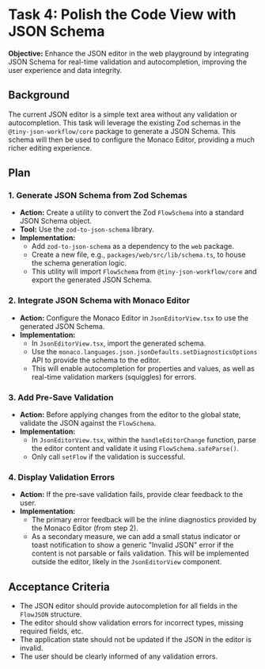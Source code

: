 # Task 4: Polish the Code View with JSON Schema

**Objective:** Enhance the JSON editor in the web playground by integrating JSON Schema for real-time validation and autocompletion, improving the user experience and data integrity.

## Background

The current JSON editor is a simple text area without any validation or autocompletion. This task will leverage the existing Zod schemas in the `@tiny-json-workflow/core` package to generate a JSON Schema. This schema will then be used to configure the Monaco Editor, providing a much richer editing experience.

## Plan

### 1. Generate JSON Schema from Zod Schemas

- **Action:** Create a utility to convert the Zod `FlowSchema` into a standard JSON Schema object.
- **Tool:** Use the `zod-to-json-schema` library.
- **Implementation:**
  - Add `zod-to-json-schema` as a dependency to the `web` package.
  - Create a new file, e.g., `packages/web/src/lib/schema.ts`, to house the schema generation logic.
  - This utility will import `FlowSchema` from `@tiny-json-workflow/core` and export the generated JSON Schema.

### 2. Integrate JSON Schema with Monaco Editor

- **Action:** Configure the Monaco Editor in `JsonEditorView.tsx` to use the generated JSON Schema.
- **Implementation:**
  - In `JsonEditorView.tsx`, import the generated schema.
  - Use the `monaco.languages.json.jsonDefaults.setDiagnosticsOptions` API to provide the schema to the editor.
  - This will enable autocompletion for properties and values, as well as real-time validation markers (squiggles) for errors.

### 3. Add Pre-Save Validation

- **Action:** Before applying changes from the editor to the global state, validate the JSON against the `FlowSchema`.
- **Implementation:**
  - In `JsonEditorView.tsx`, within the `handleEditorChange` function, parse the editor content and validate it using `FlowSchema.safeParse()`.
  - Only call `setFlow` if the validation is successful.

### 4. Display Validation Errors

- **Action:** If the pre-save validation fails, provide clear feedback to the user.
- **Implementation:**
  - The primary error feedback will be the inline diagnostics provided by the Monaco Editor (from step 2).
  - As a secondary measure, we can add a small status indicator or toast notification to show a generic "Invalid JSON" error if the content is not parsable or fails validation. This will be implemented outside the editor, likely in the `JsonEditorView` component.

## Acceptance Criteria

- The JSON editor should provide autocompletion for all fields in the `FlowJSON` structure.
- The editor should show validation errors for incorrect types, missing required fields, etc.
- The application state should not be updated if the JSON in the editor is invalid.
- The user should be clearly informed of any validation errors.
